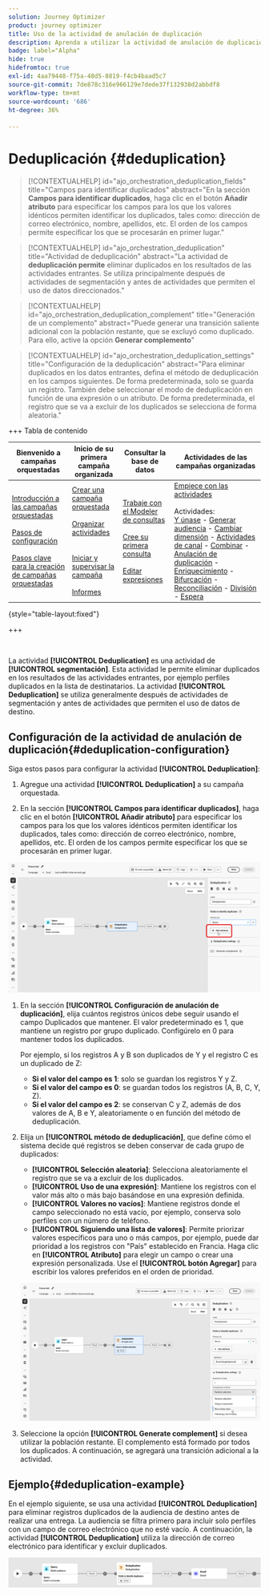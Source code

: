 ```yaml
---
solution: Journey Optimizer
product: journey optimizer
title: Uso de la actividad de anulación de duplicación
description: Aprenda a utilizar la actividad de anulación de duplicación
badge: label="Alpha"
hide: true
hidefromtoc: true
exl-id: 4aa79448-f75a-48d5-8819-f4cb4baad5c7
source-git-commit: 7de878c316e966129e7dede37f132938d2abbdf8
workflow-type: tm+mt
source-wordcount: '686'
ht-degree: 36%

---
```


# Deduplicación {#deduplication}

>[!CONTEXTUALHELP]
>id="ajo_orchestration_deduplication_fields"
>title="Campos para identificar duplicados"
>abstract="En la sección **Campos para identificar duplicados**, haga clic en el botón **Añadir atributo** para especificar los campos para los que los valores idénticos permiten identificar los duplicados, tales como: dirección de correo electrónico, nombre, apellidos, etc. El orden de los campos permite especificar los que se procesarán en primer lugar."

>[!CONTEXTUALHELP]
>id="ajo_orchestration_deduplication"
>title="Actividad de deduplicación"
>abstract="La actividad de **deduplicación permite** eliminar duplicados en los resultados de las actividades entrantes. Se utiliza principalmente después de actividades de segmentación y antes de actividades que permiten el uso de datos direccionados."

>[!CONTEXTUALHELP]
>id="ajo_orchestration_deduplication_complement"
>title="Generación de un complemento"
>abstract="Puede generar una transición saliente adicional con la población restante, que se excluyó como duplicado. Para ello, active la opción **Generar complemento**"

>[!CONTEXTUALHELP]
>id="ajo_orchestration_deduplication_settings"
>title="Configuración de la deduplicación"
>abstract="Para eliminar duplicados en los datos entrantes, defina el método de deduplicación en los campos siguientes. De forma predeterminada, solo se guarda un registro. También debe seleccionar el modo de deduplicación en función de una expresión o un atributo. De forma predeterminada, el registro que se va a excluir de los duplicados se selecciona de forma aleatoria."

+++ Tabla de contenido

| Bienvenido a campañas orquestadas | Inicio de su primera campaña organizada | Consultar la base de datos | Actividades de las campañas organizadas |
|---|---|---|---|
| [Introducción a las campañas orquestadas](../gs-orchestrated-campaigns.md)<br/><br/>[Pasos de configuración](../configuration-steps.md)<br/><br/>[Pasos clave para la creación de campañas orquestadas](../gs-campaign-creation.md) | [Crear una campaña orquestada](../create-orchestrated-campaign.md)<br/><br/>[Organizar actividades](../orchestrate-activities.md)<br/><br/><br/>[Iniciar y supervisar la campaña](../start-monitor-campaigns.md)<br/><br/>[Informes](../reporting-campaigns.md) | [Trabaje con el Modeler de consultas](../orchestrated-rule-builder.md)<br/><br/>[Cree su primera consulta](../build-query.md)<br/><br/>[Editar expresiones](../edit-expressions.md) | [Empiece con las actividades](about-activities.md)<br/><br/>Actividades:<br/>[Y únase](and-join.md) - [Generar audiencia](build-audience.md) - [Cambiar dimensión](change-dimension.md) - [Actividades de canal](channels.md) - [Combinar](combine.md) - [Anulación de duplicación](deduplication.md) - [Enriquecimiento](enrichment.md) - [Bifurcación](fork.md) - [Reconciliación](reconciliation.md) - [División](split.md) - [Espera](wait.md) |

{style="table-layout:fixed"}

+++

<br/>

La actividad **[!UICONTROL Deduplication]** es una actividad de **[!UICONTROL segmentación]**. Esta actividad le permite eliminar duplicados en los resultados de las actividades entrantes, por ejemplo perfiles duplicados en la lista de destinatarios. La actividad **[!UICONTROL Deduplication]** se utiliza generalmente después de actividades de segmentación y antes de actividades que permiten el uso de datos de destino.

## Configuración de la actividad de anulación de duplicación{#deduplication-configuration}

Siga estos pasos para configurar la actividad **[!UICONTROL Deduplication]**:


1. Agregue una actividad **[!UICONTROL Deduplication]** a su campaña orquestada.

1. En la sección **[!UICONTROL Campos para identificar duplicados]**, haga clic en el botón **[!UICONTROL Añadir atributo]** para especificar los campos para los que los valores idénticos permiten identificar los duplicados, tales como: dirección de correo electrónico, nombre, apellidos, etc. El orden de los campos permite especificar los que se procesarán en primer lugar.

![](../assets/deduplication-1.png)

1. En la sección **[!UICONTROL Configuración de anulación de duplicación]**, elija cuántos registros únicos debe seguir usando el campo Duplicados que mantener. El valor predeterminado es 1, que mantiene un registro por grupo duplicado. Configúrelo en 0 para mantener todos los duplicados.

   Por ejemplo, si los registros A y B son duplicados de Y y el registro C es un duplicado de Z:

   * **Si el valor del campo es 1**: solo se guardan los registros Y y Z.
   * **Si el valor del campo es 0**: se guardan todos los registros (A, B, C, Y, Z).
   * **Si el valor del campo es 2**: se conservan C y Z, además de dos valores de A, B e Y, aleatoriamente o en función del método de deduplicación.

1. Elija un **[!UICONTROL método de deduplicación]**, que define cómo el sistema decide qué registros se deben conservar de cada grupo de duplicados:

   * **[!UICONTROL Selección aleatoria]**: Selecciona aleatoriamente el registro que se va a excluir de los duplicados.
   * **[!UICONTROL Uso de una expresión]**: Mantiene los registros con el valor más alto o más bajo basándose en una expresión definida.
   * **[!UICONTROL Valores no vacíos]**: Mantiene registros donde el campo seleccionado no está vacío, por ejemplo, conserva solo perfiles con un número de teléfono.
   * **[!UICONTROL Siguiendo una lista de valores]**: Permite priorizar valores específicos para uno o más campos, por ejemplo, puede dar prioridad a los registros con &quot;País&quot; establecido en Francia. Haga clic en **[!UICONTROL Atributo]** para elegir un campo o crear una expresión personalizada. Use el **[!UICONTROL botón Agregar]** para escribir los valores preferidos en el orden de prioridad.

   ![](../assets/deduplication-2.png)

1. Seleccione la opción **[!UICONTROL Generate complement]** si desea utilizar la población restante. El complemento está formado por todos los duplicados. A continuación, se agregará una transición adicional a la actividad.

## Ejemplo{#deduplication-example}

En el ejemplo siguiente, se usa una actividad **[!UICONTROL Deduplication]** para eliminar registros duplicados de la audiencia de destino antes de realizar una entrega. La audiencia se filtra primero para incluir solo perfiles con un campo de correo electrónico que no esté vacío. A continuación, la actividad **[!UICONTROL Deduplication]** utiliza la dirección de correo electrónico para identificar y excluir duplicados.

![](../assets/deduplication-3.png)

